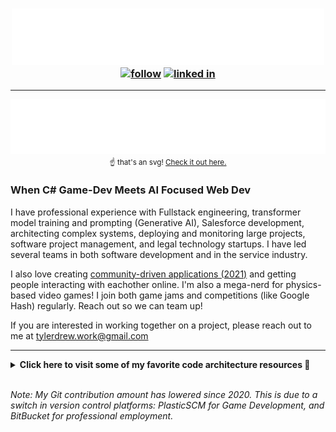 <!-- 
    SVG's created by Sakiskid with help from https://www.css-tricks.com.

-->


<h3 float="left" align="center">
    <img src="./svg/intro.svg" width="500">
    <br>
    <a href="https://github.com/sakiskid"><img alt="follow" title="Follow on GitHub" src="https://img.shields.io/github/followers/Sakiskid?color=236ad3&labelColor=1155ba&style=for-the-badge&logo=github&label=Follow"/></a>
    <a href="https://www.linkedin.com/in/tyler-smith-atx/"> <img alt="linked in" title="Visit Linked In" src="https://img.shields.io/badge/-gray?style=for-the-badge&logo=linkedin&labelColor=gray&label=LinkedIn"></a>
</h3>
<hr>

<div align="center">

![Tyler Smith's Portfolio](./svg/projects.svg)<br><small>☝ that's an svg! [Check it out here.](https://codepen.io/sakiskid-the-lessful/pen/PomyZMe)</small>

</div>

<h3>
    When C# Game-Dev Meets AI Focused Web Dev
</h3>

<p>

I have professional experience with Fullstack engineering, transformer model training and prompting (Generative AI), Salesforce development, architecting complex systems, deploying and monitoring large projects, software project management, and legal technology startups. I have led several teams in both software development and in the service industry. 

I also love creating [community-driven applications (2021)](https://off-your-chest.herokuapp.com) and getting people interacting with eachother online. I'm also a mega-nerd for physics-based video games! I join both game jams and competitions (like Google Hash) regularly. Reach out so we can team up!
 
If you are interested in working together on a project, please reach out to me at tylerdrew.work@gmail.com

</p>

<hr>



<details><summary><b>Click here to visit some of my favorite code architecture resources 🎁</b></summary>
    <br>
    <a href="https://refactoring.guru/">Refactoring.guru</a> - I use this all the time for patterns I need help understanding. Contains the GoF's patterns explained and examples of them for lots of languages, and contains common code smells to avoid.
    <br>
    <br>
    <a href="https://gameprogrammingpatterns.com/">Game Programming Patterns</a> - Rob Nystrom's FREE(😱) book about game programming patterns. Tweaks a lot of the GoF's patterns for game development.
</details>

<br>

*Note: My Git contribution amount has lowered since 2020. This is due to a switch in version control platforms: PlasticSCM for Game Development, and BitBucket for professional employment.*


<!-- Typing SVG by DenverCoder1 - https://github.com/DenverCoder1/readme-typing-svg -->
<!-- <p align="center">
  <a href="https://github.com/DenverCoder1/readme-typing-svg"><img src="https://readme-typing-svg.herokuapp.com/?lines=Full-stack%20web%20and%20app%20developer;Self-taught%20UI%2FUX%20Designer;10%2B%20years%20of%20coding%20experience;Always%20learning%20new%20things&center=true&width=380&height=45"></a>
</p> -->

<!-- Badges template - https://github.com/badges/shields -->
<!-- YouTube Stats - https://github.com/DenverCoder1/github-readme-youtube-stats -->
<!-- View counter - https://github.com/DenverCoder1/Simple-View-Counter -->


<!-- <img align="center" src="https://cr-ss-service.azurewebsites.net/api/ScreenShot?widget=summary&username=Sakiskid&show-avatar=false&branding=false&width=240&"> -->
